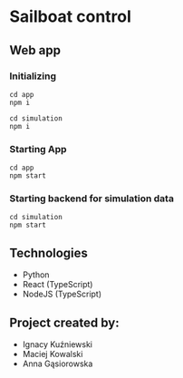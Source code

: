 # Sailboat control

## Web app
### Initializing
```
cd app
npm i

cd simulation
npm i
```
### Starting App
```
cd app
npm start
```

### Starting backend for simulation data
```
cd simulation
npm start
```

## Technologies
- Python
- React (TypeScript)
- NodeJS (TypeScript)

## Project created by:
- Ignacy Kuźniewski
- Maciej Kowalski
- Anna Gąsiorowska
